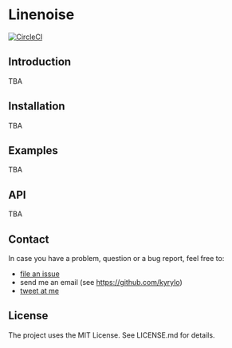 Linenoise
=========

[![CircleCI](https://circleci.com/gh/kyrylo/linenoise-rb.svg?style=svg)](https://circleci.com/gh/kyrylo/linenoise-rb)

Introduction
------------

TBA

Installation
------------

TBA

Examples
--------

TBA

API
---

TBA


Contact
-------

In case you have a problem, question or a bug report, feel free to:

* [file an issue](https://github.com/kyrylo/linenoise/issues)
* send me an email (see https://github.com/kyrylo)
* [tweet at me](https://twitter.com/kyrylosilin)

License
-------

The project uses the MIT License. See LICENSE.md for details.

